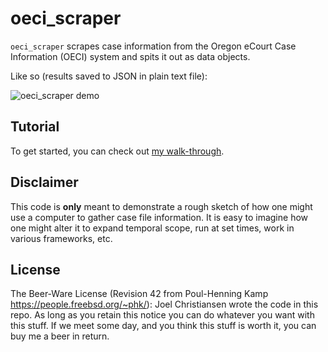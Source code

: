 # oeci_scraper

`oeci_scraper` scrapes case information from the Oregon eCourt Case Information (OECI) system and spits it out as data objects.

Like so (results saved to JSON in plain text file):

![oeci_scraper demo](https://oeci-scraper-production.s3-us-west-2.amazonaws.com/web-scraper-demo.gif)

## Tutorial

To get started, you can check out [my walk-through](https://joelc.io/build-court-records-scraper).

## Disclaimer

This code is __only__ meant to demonstrate a rough sketch of how one might use a computer to gather case file information. It is easy to imagine how one might alter it to expand temporal scope, run at set times, work in various frameworks, etc.


## License

The Beer-Ware License (Revision 42 from Poul-Henning Kamp https://people.freebsd.org/~phk/): Joel Christiansen wrote the code in this repo.  As long as you retain this notice you can do whatever you want with this stuff. If we meet some day, and you think this stuff is worth it, you can buy me a beer in return.
